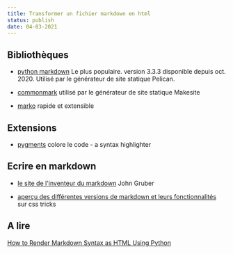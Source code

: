 ```yaml
---
title: Transformer un fichier markdown en html
status: publish
date: 04-03-2021
---
```

## Bibliothèques

- [python markdown](https://pypi.org/project/Markdown/) Le plus populaire. version 3.3.3 disponible depuis oct. 2020. Utilisé par le générateur de site statique Pelican.

- [commonmark](https://pypi.org/project/commonmark/) utilisé par le générateur de site statique Makesite

- [marko](https://pypi.org/project/marko/) rapide et extensible

## Extensions

- [pygments](https://pypi.org/project/Pygments/) colore le code - a syntax highlighter

## Ecrire en markdown

- [le site de l'inventeur du markdown](https://daringfireball.net/projects/markdown/syntax) John Gruber

- [aperçu des différentes versions de markdown et leurs fonctionnalités](https://css-tricks.com/choosing-right-markdown-parser/) sur css tricks

## A lire

[How to Render Markdown Syntax as HTML Using Python](https://coderbook.com/@marcus/how-to-render-markdown-syntax-as-html-using-python/)
